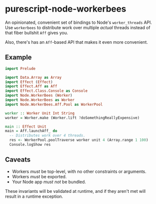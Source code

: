 # purescript-node-workerbees

An opinionated, convenient set of bindings to Node's `worker_threads` API.
Use `workerbees` to distribute work over multiple _actual_ threads instead of
that fiber bullshit `Aff` gives you.

Also, there's has an `Aff`-based API that makes it even more convenient.

## Example

``` purescript
import Prelude

import Data.Array as Array
import Effect (Effect)
import Effect.Aff as Aff
import Effect.Class.Console as Console
import Node.WorkerBees (Worker)
import Node.WorkerBees as Worker
import Node.WorkerBees.Aff.Pool as WorkerPool

worker :: Worker Unit Int String
worker = Worker.make (Worker.lift ?doSomethingReallyExpensive)

main :: Effect Unit
main = Aff.launchAff_ do
  -- Distributes work over 4 threads.
  res <- WorkerPool.poolTraverse worker unit 4 (Array.range 1 100)
  Console.logShow res
```

## Caveats

* Workers _must_ be top-level, with no other constraints or arguments.
* Workers _must_ be exported.
* Your Node app _must not_ be bundled.

These invariants will be validated at runtime, and if they aren't met will
result in a runtime exception.

